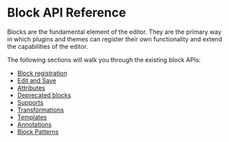 # Block API Reference

Blocks are the fundamental element of the editor. They are the primary way in which plugins and themes can register their own functionality and extend the capabilities of the editor.

The following sections will walk you through the existing block APIs:

- [Block registration](/docs/designers-developers/developers/block-api/block-registration.md)
- [Edit and Save](/docs/designers-developers/developers/block-api/block-edit-save.md)
- [Attributes](/docs/designers-developers/developers/block-api/block-attributes.md)
- [Deprecated blocks](/docs/designers-developers/developers/block-api/block-deprecation.md)
- [Supports](/docs/designers-developers/developers/block-api/block-supports.md)
- [Transformations](/docs/designers-developers/developers/block-api/block-transforms.md)
- [Templates](/docs/designers-developers/developers/block-api/block-templates.md)
- [Annotations](/docs/designers-developers/developers/block-api/block-annotations.md)
- [Block Patterns](/docs/designers-developers/developers/block-api/block-patterns.md)
